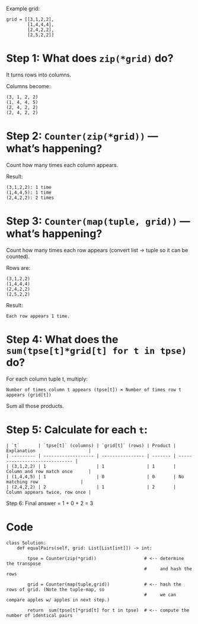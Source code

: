 Example grid:
```
grid = [[3,1,2,2],
        [1,4,4,4],
        [2,4,2,2],
        [2,5,2,2]]
```
# Step 1: What does `zip(*grid)` do?
It turns rows into columns.

Columns become:

```
(3, 1, 2, 2)
(1, 4, 4, 5)
(2, 4, 2, 2)
(2, 4, 2, 2)
```

# Step 2: `Counter(zip(*grid))` — what’s happening?
Count how many times each column appears.

Result:

```
(3,1,2,2): 1 time
(1,4,4,5): 1 time
(2,4,2,2): 2 times
```

# Step 3: `Counter(map(tuple, grid))` — what’s happening?
Count how many times each row appears (convert list → tuple so it can be counted).

Rows are:
```
(3,1,2,2)
(1,4,4,4)
(2,4,2,2)
(2,5,2,2)
```

Result:
```
Each row appears 1 time.
```

# Step 4: What does the `sum(tpse[t]*grid[t] for t in tpse)` do?
For each column tuple t, multiply:

```
Number of times column t appears (tpse[t]) × Number of times row t appears (grid[t])
```
Sum all those products.


# Step 5: Calculate for each `t`:
```
| `t`       | `tpse[t]` (columns) | `grid[t]` (rows) | Product | Explanation                    |
| --------- | ------------------- | ---------------- | ------- | ------------------------------ |
| (3,1,2,2) | 1                   | 1                | 1       | Column and row match once      |
| (1,4,4,5) | 1                   | 0                | 0       | No matching row                |
| (2,4,2,2) | 2                   | 1                | 2       | Column appears twice, row once |

```

Step 6: Final answer = 1 + 0 + 2 = 3

# Code
```python3 []
class Solution:                                
    def equalPairs(self, grid: List[List[int]]) -> int:

        tpse = Counter(zip(*grid))                  # <-- determine the transpose
                                                    #     and hash the rows

        grid = Counter(map(tuple,grid))             # <-- hash the rows of grid. (Note the tuple-map, so
                                                    #     we can compare apples w/ apples in next step.)

        return  sum(tpse[t]*grid[t] for t in tpse)  # <-- compute the number of identical pairs
```

